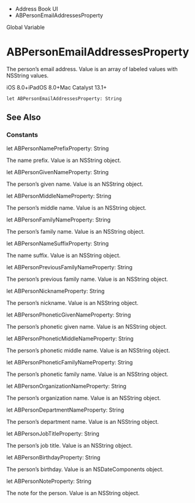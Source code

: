 

- Address Book UI
-  ABPersonEmailAddressesProperty 

Global Variable

# ABPersonEmailAddressesProperty

The person’s email address. Value is an array of labeled values with NSString values.

iOS 8.0+iPadOS 8.0+Mac Catalyst 13.1+

``` source
let ABPersonEmailAddressesProperty: String
```

## See Also

### Constants

let ABPersonNamePrefixProperty: String

The name prefix. Value is an NSString object.

let ABPersonGivenNameProperty: String

The person’s given name. Value is an NSString object.

let ABPersonMiddleNameProperty: String

The person’s middle name. Value is an NSString object.

let ABPersonFamilyNameProperty: String

The person’s family name. Value is an NSString object.

let ABPersonNameSuffixProperty: String

The name suffix. Value is an NSString object.

let ABPersonPreviousFamilyNameProperty: String

The person’s previous family name. Value is an NSString object.

let ABPersonNicknameProperty: String

The person’s nickname. Value is an NSString object.

let ABPersonPhoneticGivenNameProperty: String

The person’s phonetic given name. Value is an NSString object.

let ABPersonPhoneticMiddleNameProperty: String

The person’s phonetic middle name. Value is an NSString object.

let ABPersonPhoneticFamilyNameProperty: String

The person’s phonetic family name. Value is an NSString object.

let ABPersonOrganizationNameProperty: String

The person’s organization name. Value is an NSString object.

let ABPersonDepartmentNameProperty: String

The person’s department name. Value is an NSString object.

let ABPersonJobTitleProperty: String

The person’s job title. Value is an NSString object.

let ABPersonBirthdayProperty: String

The person’s birthday. Value is an NSDateComponents object.

let ABPersonNoteProperty: String

The note for the person. Value is an NSString object.

